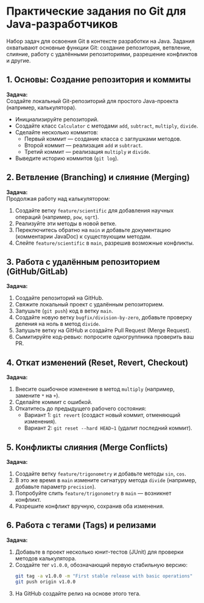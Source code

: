 # Практические задания по Git для Java-разработчиков

Набор задач для освоения Git в контексте разработки на Java. Задания охватывают основные функции Git: создание репозитория, ветвление, слияние, работу с удалёнными репозиториями, разрешение конфликтов и другие.

## 1. Основы: Создание репозитория и коммиты
**Задача:**  
Создайте локальный Git-репозиторий для простого Java-проекта (например, калькулятора).
- Инициализируйте репозиторий.
- Создайте класс `Calculator` с методами `add`, `subtract`, `multiply`, `divide`.
- Сделайте несколько коммитов:
    - Первый коммит — создание класса с заглушками методов.
    - Второй коммит — реализация `add` и `subtract`.
    - Третий коммит — реализация `multiply` и `divide`.
- Выведите историю коммитов (`git log`).

## 2. Ветвление (Branching) и слияние (Merging)
**Задача:**  
Продолжая работу над калькулятором:
1. Создайте ветку `feature/scientific` для добавления научных операций (например, `pow`, `sqrt`).
2. Реализуйте эти методы в новой ветке.
3. Переключитесь обратно на `main` и добавьте документацию (комментарии JavaDoc) к существующим методам.
4. Слейте `feature/scientific` в `main`, разрешив возможные конфликты.

## 3. Работа с удалённым репозиторием (GitHub/GitLab)
**Задача:**
1. Создайте репозиторий на GitHub.
2. Свяжите локальный проект с удалённым репозиторием.
3. Запушьте (`git push`) код в ветку `main`.
4. Создайте новую ветку `bugfix/division-by-zero`, добавьте проверку деления на ноль в метод `divide`.
5. Запушьте ветку на GitHub и создайте Pull Request (Merge Request).
6. Сымитируйте код-ревью: попросите одногруппника проверить ваш PR.

## 4. Откат изменений (Reset, Revert, Checkout)
**Задача:**
1. Внесите ошибочное изменение в метод `multiply` (например, замените `*` на `+`).
2. Сделайте коммит с ошибкой.
3. Откатитесь до предыдущего рабочего состояния:
    - Вариант 1: `git revert` (создаст новый коммит, отменяющий изменения).
    - Вариант 2: `git reset --hard HEAD~1` (удалит последний коммит).

## 5. Конфликты слияния (Merge Conflicts)
**Задача:**
1. Создайте ветку `feature/trigonometry` и добавьте методы `sin`, `cos`.
2. В это же время в `main` измените сигнатуру метода `divide` (например, добавьте параметр `precision`).
3. Попробуйте слить `feature/trigonometry` в `main` — возникнет конфликт.
4. Разрешите конфликт вручную, сохранив оба изменения.

## 6. Работа с тегами (Tags) и релизами
**Задача:**
1. Добавьте в проект несколько юнит-тестов (JUnit) для проверки методов калькулятора.
2. Создайте тег `v1.0.0`, обозначающий первую стабильную версию:
   ```bash
   git tag -a v1.0.0 -m "First stable release with basic operations"
   git push origin v1.0.0
3. На GitHub создайте релиз на основе этого тега.
